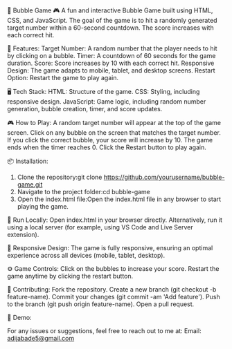 📌 Bubble Game 🎮
A fun and interactive Bubble Game built using HTML, CSS, and JavaScript. The goal of the game is to hit a randomly generated target number within a 60-second countdown. The score increases with each correct hit.

🌟 Features:
    Target Number: A random number that the player needs to hit by clicking on a bubble.
    Timer: A countdown of 60 seconds for the game duration.
    Score: Score increases by 10 with each correct hit.
    Responsive Design: The game adapts to mobile, tablet, and desktop screens.
    Restart Option: Restart the game to play again.

🖥️ Tech Stack:
    HTML: Structure of the game.
    CSS: Styling, including responsive design.
    JavaScript: Game logic, including random number generation, bubble creation, timer, and score updates.

🎮 How to Play:
    A random target number will appear at the top of the game screen.
    Click on any bubble on the screen that matches the target number.
    If you click the correct bubble, your score will increase by 10.
    The game ends when the timer reaches 0.
    Click the Restart button to play again.

📦 Installation:

1. Clone the repository:git clone https://github.com/yourusername/bubble-game.git
2. Navigate to the project folder:cd bubble-game
3. Open the index.html file:Open the index.html file in any browser to start playing the game.

🔧 Run Locally:
    Open index.html in your browser directly.
    Alternatively, run it using a local server (for example, using VS Code and Live Server extension).

📱 Responsive Design:
    The game is fully responsive, ensuring an optimal experience across all devices (mobile, tablet, desktop).

⚙️ Game Controls:
    Click on the bubbles to increase your score.
    Restart the game anytime by clicking the restart button.

👥 Contributing:
    Fork the repository.
    Create a new branch (git checkout -b feature-name).
    Commit your changes (git commit -am 'Add feature').
    Push to the branch (git push origin feature-name).
    Open a pull request.


📱 Demo:

For any issues or suggestions, feel free to reach out to me at:
Email: adijabade5@gmail.com